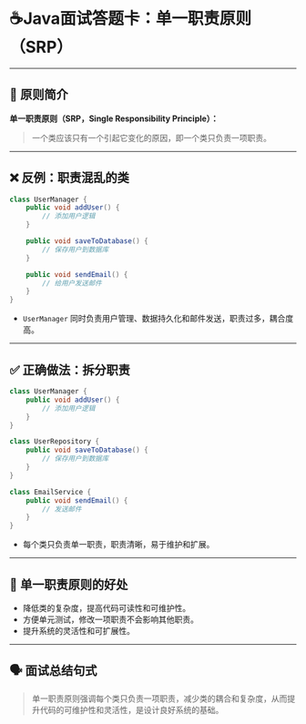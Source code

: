 # ☕Java面试答题卡：单一职责原则（SRP）

------

## 🧠 原则简介

**单一职责原则（SRP，Single Responsibility Principle）：**

> 一个类应该只有一个引起它变化的原因，即一个类只负责一项职责。

------

## ❌ 反例：职责混乱的类

```java
class UserManager {
    public void addUser() {
        // 添加用户逻辑
    }

    public void saveToDatabase() {
        // 保存用户到数据库
    }

    public void sendEmail() {
        // 给用户发送邮件
    }
}
```

- `UserManager` 同时负责用户管理、数据持久化和邮件发送，职责过多，耦合度高。

------

## ✅ 正确做法：拆分职责

```java
class UserManager {
    public void addUser() {
        // 添加用户逻辑
    }
}

class UserRepository {
    public void saveToDatabase() {
        // 保存用户到数据库
    }
}

class EmailService {
    public void sendEmail() {
        // 发送邮件
    }
}
```

- 每个类只负责单一职责，职责清晰，易于维护和扩展。

------

## 🔗 单一职责原则的好处

- 降低类的复杂度，提高代码可读性和可维护性。
- 方便单元测试，修改一项职责不会影响其他职责。
- 提升系统的灵活性和可扩展性。

------

## 🗣 面试总结句式

> 单一职责原则强调每个类只负责一项职责，减少类的耦合和复杂度，从而提升代码的可维护性和灵活性，是设计良好系统的基础。